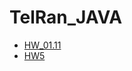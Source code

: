 # TelRan_JAVA
- [HW_01.11](https://viktarprof.github.io/TelRan_JAVA/Home_Works/hw_01.11.2022)
- [HW5](https://viktarprof.github.io/TelRan_frontend/Frontend/HomeWork/HW5)